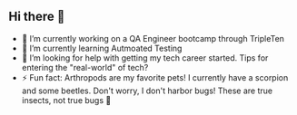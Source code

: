 ## Hi there 👋

- 🔭 I’m currently working on a QA Engineer bootcamp through TripleTen
- 🌱 I’m currently learning Autmoated Testing
- 🤔 I’m looking for help with getting my tech career started. Tips for entering the "real-world" of tech?
- ⚡ Fun fact: Arthropods are my favorite pets! I currently have a scorpion and some beetles. Don't worry, I don't harbor bugs! These are true insects, not true bugs 🦂

<!--
**Josh-Kleckner/josh-kleckner** is a ✨ _special_ ✨ repository because its `README.md` (this file) appears on your GitHub profile.

Here are some ideas to get you started:

- 🔭 I’m currently working on ...
- 🌱 I’m currently learning ...
- 👯 I’m looking to collaborate on ...
- 🤔 I’m looking for help with ...
- 💬 Ask me about ...
- 📫 How to reach me: ...
- 😄 Pronouns: ...
- ⚡ Fun fact: ...
-->
